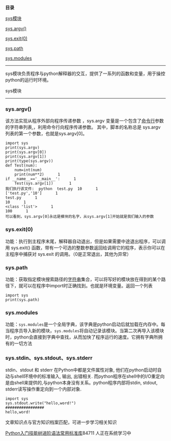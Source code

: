 **目录**

[sys模块](#t0)

[sys.argv()](#t1)

[sys.exit(0)](#t2)

[sys.path](#t3)

[sys.modules](#t4)

* * *

sys模块负责程序与python解释器的交互，提供了一系列的函数和变量，用于操控python的运行时环境。

sys模块
-----

### **sys.argv()**

该方法实现从程序外部向程序传递参数 ，sys.argv 变量是一个包含了[命令行](https://so.csdn.net/so/search?q=%E5%91%BD%E4%BB%A4%E8%A1%8C&spm=1001.2101.3001.7020)参数的字符串列表,，利用命令行向程序传递参数。 其中，脚本的名称总是 sys.argv 列表的第一个参数，也就是sys.argv\[0\]。

```
import sys      
print(sys.argv)      
print(sys.argv[0])      
print(sys.argv[1])      
print(type(sys.argv))       
def Test(num):      
    num=int(num)      
    print(num**2)      1
if __name__=='__main__':      1
    Test(sys.argv[1])       1
我们执行该文件:  python  test.py  10      1
['test.py','10']      1
test.py      1
10      1
<class 'list'>      1
100      1
可以看到，sys.argv[0]永远是模块的名字，从sys.argv[1]开始就是我们输入的参数
```


### sys.exit(0)

功能：执行到主程序末尾，解释器自动退出，但是如果需要中途退出程序，可以调用 sys.exit() 函数，带有一个可选的整数参数返回给调用它的程序，表示你可以在主程序中捕获对 sys.exit 的调用。（0是正常退出，其他为异常）

### sys.path

功能：获取指定模块搜索路径的[字符串](https://so.csdn.net/so/search?q=%E5%AD%97%E7%AC%A6%E4%B8%B2&spm=1001.2101.3001.7020)集合，可以将写好的模块放在得到的某个路径下，就可以在程序中import时正确找到。也就是环境变量。返回一个列表

```
import sys      
print(sys.path)
```


### sys.modules

功能：`sys.modules`是一个全局字典，该字典是python启动后就加载在内存中。每当程序员导入新的模块，`sys.modules`将自动记录该模块。当第二次再导入该模块时，python会直接到字典中查找，从而加快了程序运行的速度。它拥有字典所拥有的一切方法

### sys.stdin、sys.stdout、sys.stderr

stdin、stdout 和 stderr 在Python中都是文件属性对象, 他们在python启动时自动与shell环境中的标准输入, 输出, 出错相关. 而python程序在shell中的I/O重定向是由shell来提供的,与python本身没有关系。python程序内部将stdin, stdout, stderr读写操作重定向到一个内部对象.

```
import sys      
sys.stdout.write("hello,word!")      
#################      
hello,word!
```


文章知识点与官方知识档案匹配，可进一步学习相关知识

[Python入门技能树](https://edu.csdn.net/skill/python/python-3-25)[进阶语法](https://edu.csdn.net/skill/python/python-3-25)[常用标准库](https://edu.csdn.net/skill/python/python-3-25)84711 人正在系统学习中